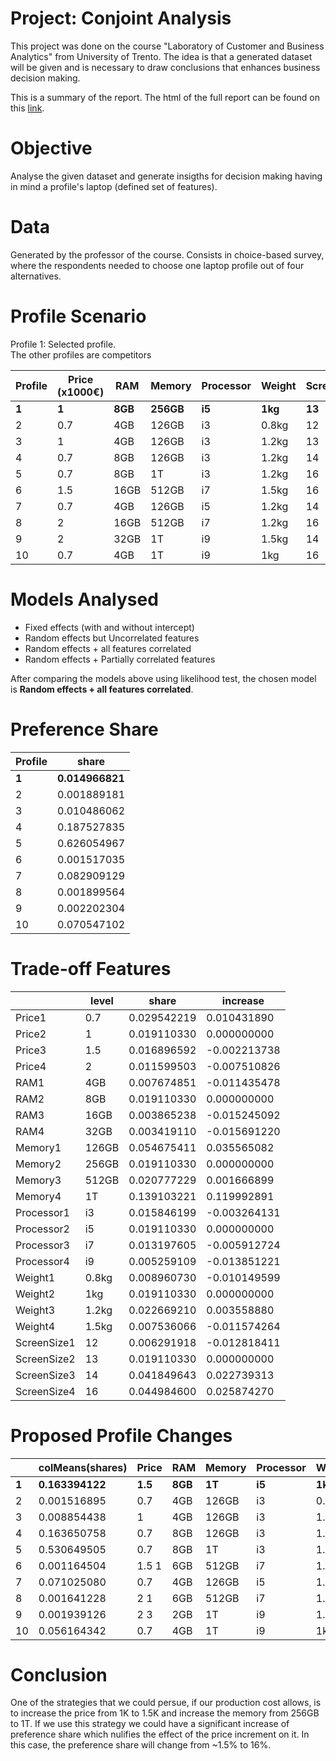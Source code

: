 # Project: Conjoint Analysis

This project was done on the course "Laboratory of Customer and Business Analytics" from University of Trento. The idea is that a generated dataset will be given and is necessary to draw conclusions that enhances business decision making.

This is a summary of the report. The html of the full report can be found on this [link](https://sangoncalves.github.io/Laptop-conjoint-analysis/).

# Objective

Analyse the given dataset and generate insigths for decision making having in mind a profile's laptop (defined set of features).

# Data

Generated by the professor of the course. Consists in choice-based survey, where the respondents needed to choose one laptop profile out of four alternatives.

# Profile Scenario

Profile 1: Selected profile. <br>
The other profiles are competitors

| Profile | Price (x1000€) | RAM | Memory | Processor | Weight | ScreenSize |
|--|-----|-----|--------|-----------| ------ |----------- |
| **1** | **1** | **8GB** | **256GB** | **i5** | **1kg** | **13** |
| 2 | 0.7  | 4GB | 126GB | i3 | 0.8kg | 12 |
 | 3 |  1 | 4GB | 126GB | i3 | 1.2kg | 13 |
 | 4 | 0.7 | 8GB | 126GB | i3 | 1.2kg | 14 |
| 5 | 0.7 | 8GB | 1T | i3 | 1.2kg | 16 |
 | 6 | 1.5 | 16GB |512GB|i7 | 1.5kg | 16 |
 | 7 | 0.7 | 4GB  | 126GB | i5 | 1.2kg | 14 |
 | 8 | 2 | 16GB  | 512GB | i7 | 1.2kg | 16 |
 | 9 | 2 | 32GB  | 1T | i9 | 1.5kg | 14 |
 | 10 | 0.7 | 4GB | 1T | i9 | 1kg | 16 |

# Models Analysed

* Fixed effects (with and without intercept)
* Random effects but Uncorrelated features
* Random effects + all features correlated
* Random effects + Partially correlated features

After comparing the models above using likelihood test, the chosen model is **Random effects + all features correlated**.

# Preference Share 

| Profile | share |
| ------ |----------- |
| **1** | **0.014966821** |
| 2 | 0.001889181 |
| 3 | 0.010486062 |
| 4 | 0.187527835 |
| 5 | 0.626054967 |
| 6 | 0.001517035 |
| 7 | 0.082909129 |
| 8 | 0.001899564 |
| 9 | 0.002202304 | 
| 10 | 0.070547102 |

# Trade-off Features

|         |    level    |   share    | increase |
| ------ |----------- |----------- | ----------- |
|Price1      |   0.7 | 0.029542219 |  0.010431890|
|Price2      |     1 | 0.019110330 |  0.000000000|
|Price3      |   1.5 | 0.016896592 | -0.002213738|
|Price4      |     2 | 0.011599503 | -0.007510826|
|RAM1        |   4GB | 0.007674851 | -0.011435478|
|RAM2        |   8GB | 0.019110330 |  0.000000000|
|RAM3        |  16GB | 0.003865238 | -0.015245092|
|RAM4        |  32GB | 0.003419110 | -0.015691220|
|Memory1     | 126GB | 0.054675411 |  0.035565082|
|Memory2     | 256GB | 0.019110330 |  0.000000000|
|Memory3     | 512GB | 0.020777229 |  0.001666899|
|Memory4     |    1T | 0.139103221 |  0.119992891|
|Processor1  |    i3 | 0.015846199 | -0.003264131|
|Processor2  |    i5 | 0.019110330 |  0.000000000|
|Processor3  |    i7 | 0.013197605 | -0.005912724|
|Processor4  |    i9 | 0.005259109 | -0.013851221|
|Weight1     | 0.8kg | 0.008960730 | -0.010149599|
|Weight2     |   1kg | 0.019110330 |  0.000000000|
|Weight3     | 1.2kg | 0.022669210 |  0.003558880|
|Weight4     | 1.5kg | 0.007536066 | -0.011574264|
|ScreenSize1 |    12 | 0.006291918 | -0.012818411|
|ScreenSize2 |    13 | 0.019110330 |  0.000000000|
|ScreenSize3 |    14 | 0.041849643 |  0.022739313|
| ScreenSize4 |   16 | 0.044984600 | 0.025874270 |


# Proposed Profile Changes

|   |colMeans(shares) |Price  |RAM |Memory |Processor |Weight |ScreenSize|
|---| ----------- | ----------- | --- | ---- | -------- | ----------- |---|
|**1**  |     **0.163394122** |  **1.5**  |**8GB** |    **1T** |       **i5** |   **1kg** |        **13**|
|2  |     0.001516895 |  0.7  |4GB | 126GB |       i3 | 0.8kg |        12|
|3  |     0.008854438 |    1  |4GB | 126GB |       i3 | 1.2kg |        13|
|4  |     0.163650758 |  0.7  |8GB | 126GB |       i3 | 1.2kg |        14|
|5  |     0.530649505 |  0.7  |8GB |    1T |       i3 | 1.2kg |        16|
|6  |     0.001164504 |  1.5 1|6GB | 512GB |       i7 | 1.5kg |        16|
|7  |     0.071025080 |  0.7  |4GB | 126GB |       i5 | 1.2kg |        14|
|8  |     0.001641228 |    2 1|6GB | 512GB |       i7 | 1.2kg |        16|
|9  |     0.001939126 |    2 3|2GB |    1T |       i9 | 1.5kg |        14|
|10 |     0.056164342 |  0.7  |4GB |    1T |       i9 |   1kg |        16|
# Conclusion

One of the strategies that we could persue, if our production cost allows, is to increase the price from 1K to 1.5K and increase the memory from 256GB to 1T. If we use this strategy we could have a significant increase of preference share which nulifies the effect of the price increment on it. In this case, the preference share will change from ~1.5% to 16%.
